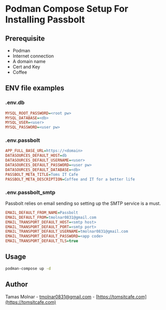 # Podman Compose Setup For Installing Passbolt

## Prerequisite

- Podman
- Internet connection
- A domain name
- Cert and Key
- Coffee

## ENV file examples

### .env.db

```ini
MYSQL_ROOT_PASSWORD=<root pw>
MYSQL_DATABASE=<db>
MYSQL_USER=<user>
MYSQL_PASSWORD=<user pw>
```

### .env.passbolt

```ini
APP_FULL_BASE_URL=https://<domain>
DATASOURCES_DEFAULT_HOST=db
DATASOURCES_DEFAULT_USERNAME=<user>
DATASOURCES_DEFAULT_PASSWORD=<user pw>
DATASOURCES_DEFAULT_DATABASE=<db>
PASSBOLT_META_TITLE=Toms IT Cafe
PASSBOLT_META_DESCRIPTION=Coffee and IT for a better life
```

### .env.passbolt_smtp

Passbolt relies on email sending so setting up the SMTP service is a must.

```ini
EMAIL_DEFAULT_FROM_NAME=Passbolt
EMAIL_DEFAULT_FROM=tmolnar0831@gmail.com
EMAIL_TRANSPORT_DEFAULT_HOST=<smtp host>
EMAIL_TRANSPORT_DEFAULT_PORT=<smtp port>
EMAIL_TRANSPORT_DEFAULT_USERNAME=tmolnar0831@gmail.com
EMAIL_TRANSPORT_DEFAULT_PASSWORD=<app code>
EMAIL_TRANSPORT_DEFAULT_TLS=true
```

## Usage

```bash
podman-compose up -d
```

## Author

Tamas Molnar - <tmolnar0831@gmail.com> - [https://tomsitcafe.com](https://tomsitcafe.com)
